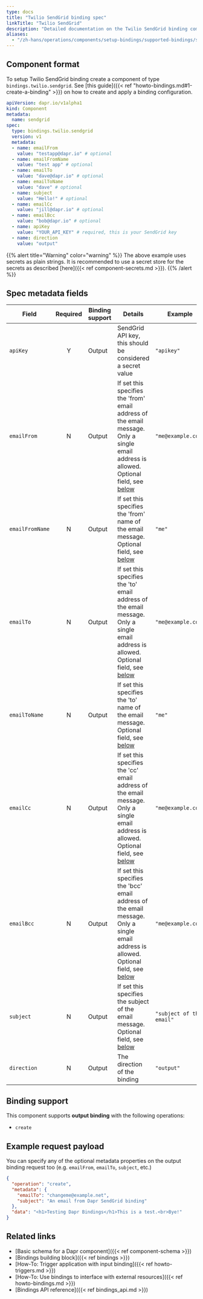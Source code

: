 ```yaml
---
type: docs
title: "Twilio SendGrid binding spec"
linkTitle: "Twilio SendGrid"
description: "Detailed documentation on the Twilio SendGrid binding component"
aliases:
  - "/zh-hans/operations/components/setup-bindings/supported-bindings/sendgrid/"
---
```


## Component format

To setup Twilio SendGrid binding create a component of type `bindings.twilio.sendgrid`. See [this guide]({{< ref "howto-bindings.md#1-create-a-binding" >}}) on how to create and apply a binding configuration.


```yaml
apiVersion: dapr.io/v1alpha1
kind: Component
metadata:
  name: sendgrid
spec:
  type: bindings.twilio.sendgrid
  version: v1
  metadata:
  - name: emailFrom
    value: "testapp@dapr.io" # optional
  - name: emailFromName
    value: "test app" # optional
  - name: emailTo
    value: "dave@dapr.io" # optional
  - name: emailToName
    value: "dave" # optional
  - name: subject
    value: "Hello!" # optional
  - name: emailCc
    value: "jill@dapr.io" # optional
  - name: emailBcc
    value: "bob@dapr.io" # optional
  - name: apiKey
    value: "YOUR_API_KEY" # required, this is your SendGrid key
  - name: direction 
    value: "output"
```

{{% alert title="Warning" color="warning" %}}
The above example uses secrets as plain strings. It is recommended to use a secret store for the secrets as described [here]({{< ref component-secrets.md >}}).
{{% /alert %}}

## Spec metadata fields

| Field              | Required | Binding support |  Details | Example |
|--------------------|:--------:|------------|-----|---------|
| `apiKey` | Y | Output | SendGrid API key, this should be considered a secret value | `"apikey"` |
| `emailFrom` | N | Output | If set this specifies the 'from' email address of the email message. Only a single email address is allowed. Optional field, see [below](#example-request-payload) | `"me@example.com"` |
| `emailFromName` | N | Output | If set this specifies the 'from' name of the email message. Optional field, see [below](#example-request-payload) | `"me"` |
| `emailTo` | N | Output | If set this specifies the 'to' email address of the email message. Only a single email address is allowed. Optional field, see [below](#example-request-payload) | `"me@example.com"` |
| `emailToName` | N | Output | If set this specifies the 'to' name of the email message. Optional field, see [below](#example-request-payload) | `"me"` |
| `emailCc` | N | Output | If set this specifies the 'cc' email address of the email message. Only a single email address is allowed. Optional field, see [below](#example-request-payload) | `"me@example.com"` |
| `emailBcc` | N | Output | If set this specifies the 'bcc' email address of the email message. Only a single email address is allowed. Optional field, see [below](#example-request-payload) | `"me@example.com"` |
| `subject` | N | Output | If set this specifies the subject of the email message. Optional field, see [below](#example-request-payload) | `"subject of the email"` |
| `direction` | N | Output | The direction of the binding | `"output"` |

## Binding support

This component supports **output binding** with the following operations:

- `create`

## Example request payload

You can specify any of the optional metadata properties on the output binding request too (e.g. `emailFrom`, `emailTo`, `subject`, etc.)

```json
{
  "operation": "create",
  "metadata": {
    "emailTo": "changeme@example.net",
    "subject": "An email from Dapr SendGrid binding"
  },
  "data": "<h1>Testing Dapr Bindings</h1>This is a test.<br>Bye!"
}
```

## Related links

- [Basic schema for a Dapr component]({{< ref component-schema >}})
- [Bindings building block]({{< ref bindings >}})
- [How-To: Trigger application with input binding]({{< ref howto-triggers.md >}})
- [How-To: Use bindings to interface with external resources]({{< ref howto-bindings.md >}})
- [Bindings API reference]({{< ref bindings_api.md >}})
